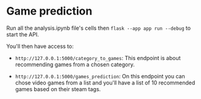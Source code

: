 # Game prediction

Run all the analysis.ipynb file's cells then `flask --app app run --debug` to start the API.

You'll then have access to:

* `http://127.0.0.1:5000/category_to_games`: This endpoint is about recommending games from a chosen category.

* `http://127.0.0.1:5000/games_prediction`: On this endpoint you can chose video games from a list and you'll have a list of 10 recommended games based on their steam tags. 